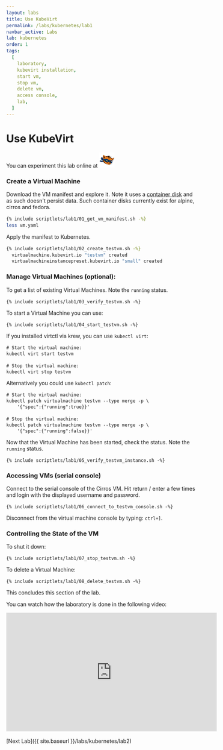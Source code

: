 ```yaml
---
layout: labs
title: Use KubeVirt
permalink: /labs/kubernetes/lab1
navbar_active: Labs
lab: kubernetes
order: 1
tags:
  [
    laboratory,
    kubevirt installation,
    start vm,
    stop vm,
    delete vm,
    access console,
    lab,
  ]
---
```


# Use KubeVirt

You can experiment this lab online at [![Katacoda](/assets/images/katacoda-logo.png)](https://katacoda.com/kubevirt/scenarios/kubevirt-101)

### Create a Virtual Machine

Download the VM manifest and explore it. Note it uses a [container disk](https://kubevirt.io/user-guide/virtual_machines/disks_and_volumes/#containerdisk) and as such doesn't persist data. Such container disks currently exist for alpine, cirros and fedora.

```bash
{% include scriptlets/lab1/01_get_vm_manifest.sh -%}
less vm.yaml
```

Apply the manifest to Kubernetes.

```bash
{% include scriptlets/lab1/02_create_testvm.sh -%}
  virtualmachine.kubevirt.io "testvm" created
  virtualmachineinstancepreset.kubevirt.io "small" created
```

### Manage Virtual Machines (optional):

To get a list of existing Virtual Machines. Note the `running` status.

```
{% include scriptlets/lab1/03_verify_testvm.sh -%}
```

To start a Virtual Machine you can use:

```
{% include scriptlets/lab1/04_start_testvm.sh -%}
```

If you installed virtctl via krew, you can use `kubectl virt`:

```shell
# Start the virtual machine:
kubectl virt start testvm

# Stop the virtual machine:
kubectl virt stop testvm
```

Alternatively you could use `kubectl patch`:

```shell
# Start the virtual machine:
kubectl patch virtualmachine testvm --type merge -p \
    '{"spec":{"running":true}}'

# Stop the virtual machine:
kubectl patch virtualmachine testvm --type merge -p \
    '{"spec":{"running":false}}'
```

Now that the Virtual Machine has been started, check the status. Note the `running` status.

```
{% include scriptlets/lab1/05_verify_testvm_instance.sh -%}
```

### Accessing VMs (serial console)

Connect to the serial console of the Cirros VM. Hit return / enter a few times and login with the displayed username and password.

```
{% include scriptlets/lab1/06_connect_to_testvm_console.sh -%}
```

Disconnect from the virtual machine console by typing: `ctrl+]`.

### Controlling the State of the VM

To shut it down:

```
{% include scriptlets/lab1/07_stop_testvm.sh -%}
```

To delete a Virtual Machine:

```
{% include scriptlets/lab1/08_delete_testvm.sh -%}
```

This concludes this section of the lab.

You can watch how the laboratory is done in the following video:

<iframe width="560" height="315" style="height: 315px" src="https://www.youtube.com/embed/eQZPCeOs9-c" frameborder="0" allow="accelerometer; autoplay; encrypted-media; gyroscope; picture-in-picture" allowfullscreen></iframe>

[Next Lab]({{ site.baseurl }}/labs/kubernetes/lab2)
